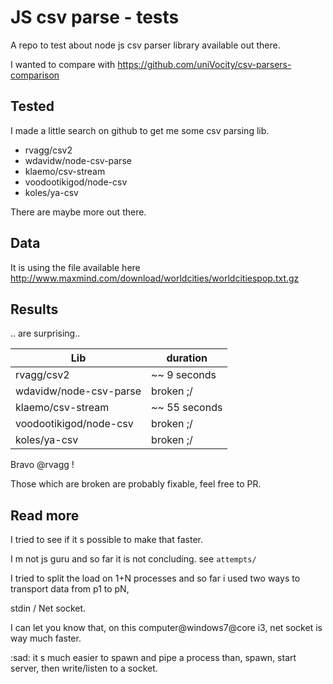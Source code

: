 # JS csv parse - tests

A repo to test about node js csv parser library available out there.

I wanted to compare with https://github.com/uniVocity/csv-parsers-comparison

## Tested

I made a little search on github to get me some csv parsing lib.

- rvagg/csv2
- wdavidw/node-csv-parse
- klaemo/csv-stream
- voodootikigod/node-csv
- koles/ya-csv

There are maybe more out there.

## Data

It is using the file available here
http://www.maxmind.com/download/worldcities/worldcitiespop.txt.gz

## Results

.. are surprising..

Lib  | duration
------------- | -------------
rvagg/csv2  | ~~ 9 seconds
wdavidw/node-csv-parse  | broken ;/
klaemo/csv-stream  | ~~ 55 seconds
voodootikigod/node-csv  | broken ;/
koles/ya-csv  | broken ;/


Bravo @rvagg !

Those which are broken are probably fixable, feel free to PR.

## Read more

I tried to see if it s possible to make that faster.

I m not js guru and so far it is not concluding. see `attempts/`

I tried to split the load on 1+N processes and so far i used two ways to transport data from p1 to pN,

stdin / Net socket.

I can let you know that, on this computer@windows7@core i3, net socket is way much faster.

:sad: it s much easier to spawn and pipe a process than, spawn, start server, then write/listen to a socket.

